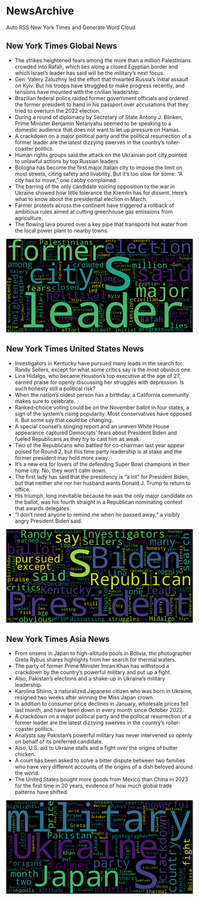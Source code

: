 # NewsArchive
Auto RSS New York Times and Generate Word Cloud

## New York Times Global News
* The strikes heightened fears among the more than a million Palestinians crowded into Rafah, which lies along a closed Egyptian border and which Israel’s leader has said will be the military’s next focus.
* Gen. Valery Zaluzhny led the effort that thwarted Russia’s initial assault on Kyiv. But his troops have struggled to make progress recently, and tensions have mounted with the civilian leadership.
* Brazilian federal police raided former government officials and ordered the former president to hand in his passport over accusations that they tried to overturn the 2022 election.
* During a round of diplomacy by Secretary of State Antony J. Blinken, Prime Minister Benjamin Netanyahu seemed to be speaking to a domestic audience that does not want to let up pressure on Hamas.
* A crackdown on a major political party and the political resurrection of a former leader are the latest dizzying swerves in the country’s roller-coaster politics.
* Human rights groups said the attack on the Ukrainian port city pointed to unlawful actions by top Russian leaders.
* Bologna has become the first major Italian city to impose the limit on most streets, citing safety and livability. But it’s too slow for some: “A city has to move,” one cabby complained.
* The barring of the only candidate voicing opposition to the war in Ukraine showed how little tolerance the Kremlin has for dissent. Here’s what to know about the presidential election in March.
* Farmer protests across the continent have triggered a rollback of ambitious rules aimed at cutting greenhouse gas emissions from agriculture.
* The flowing lava poured over a key pipe that transports hot water from the local power plant to nearby towns.

![Global](./global.png)
## New York Times United States News
* Investigators in Kentucky have pursued many leads in the search for Randy Sellers, except for what some critics say is the most obvious one.
* Lina Hidalgo, who became Houston’s top executive at the age of 27, earned praise for openly discussing her struggles with depression. Is such honesty still a political risk?
* When the nation’s oldest person has a birthday, a California community makes sure to celebrate.
* Ranked-choice voting could be on the November ballot in four states, a sign of the system’s rising popularity. Most conservatives have opposed it. But some say that could be changing.
* A special counsel’s stinging report and an uneven White House appearance captured Democrats’ fears about President Biden and fueled Republicans as they try to cast him as weak.
* Two of the Republicans who battled for co-chairman last year appear poised for Round 2, but this time party leadership is at stake and the former president may hold more sway.
* It’s a new era for lovers of the defending Super Bowl champions in their home city. No, they won’t calm down.
* The first lady has said that the presidency is “a lot” for President Biden, but that neither she nor her husband wants Donald J. Trump to return to office.
* His triumph, long inevitable because he was the only major candidate on the ballot, was his fourth straight in a Republican nominating contest that awards delegates.
* “I don’t need anyone to remind me when he passed away,” a visibly angry President Biden said.

![US](./usnews.png)
## New York Times Asia News
* From onsens in Japan to high-altitude pools in Bolivia, the photographer Greta Rybus shares highlights from her search for thermal waters.
* The party of former Prime Minister Imran Khan has withstood a crackdown by the country’s powerful military and put up a fight.
* Also, Pakistan’s elections and a shake-up in Ukraine’s military leadership.
* Karolina Shiino, a naturalized Japanese citizen who was born in Ukraine, resigned two weeks after winning the Miss Japan crown.
* In addition to consumer price declines in January, wholesale prices fell last month, and have been down in every month since October 2022.
* A crackdown on a major political party and the political resurrection of a former leader are the latest dizzying swerves in the country’s roller-coaster politics.
* Analysts say Pakistan’s powerful military has never intervened so openly on behalf of its preferred candidate.
* Also, U.S. aid to Ukraine stalls and a fight over the origins of butter chicken.
* A court has been asked to solve a bitter dispute between two families who have very different accounts of the origins of a dish beloved around the world.
* The United States bought more goods from Mexico than China in 2023 for the first time in 20 years, evidence of how much global trade patterns have shifted.

![Asian](./asian.png)
